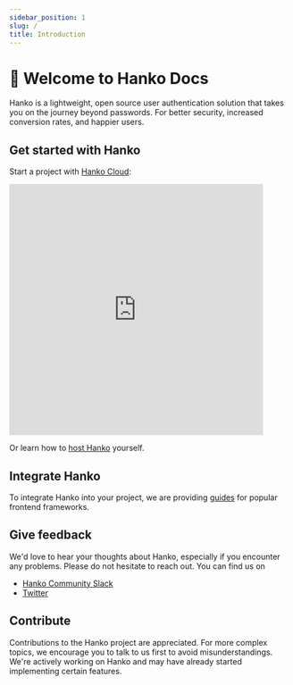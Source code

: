 ```yaml
---
sidebar_position: 1
slug: /
title: Introduction
---
```


# :wave: Welcome to Hanko Docs

Hanko is a lightweight, open source user authentication solution that takes you on the journey beyond passwords. For better security, increased conversion rates, and happier users.

## Get started with Hanko

Start a project with [Hanko Cloud](https://cloud.hanko.io):

<iframe width="90%" height="450" src="https://www.youtube.com/embed/qFDws5s10jc?si=ukKJoj2Ln5y6T8eP" title="YouTube video player" frameborder="0" allow="accelerometer; autoplay; clipboard-write; encrypted-media; gyroscope; picture-in-picture; web-share" allowfullscreen></iframe>

Or learn how to [host Hanko](https://github.com/teamhanko/hanko) yourself.

## Integrate Hanko

To integrate Hanko into your project, we are providing [guides](/guides/frontend) for popular frontend frameworks.

## Give feedback

We'd love to hear your thoughts about Hanko, especially if you encounter any problems. Please do not hesitate to reach out. You can find us on

- [Hanko Community Slack](https://www.hanko.io/community)
- [Twitter](https://twitter.com/hanko_io)

## Contribute

Contributions to the Hanko project are appreciated. For more complex topics, we encourage you to talk to us first to avoid misunderstandings. We're actively working on Hanko and may have already started implementing certain features.
